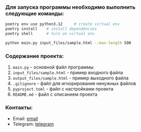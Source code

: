 
### Для запуска программы необходимо выполнить следующие команды:
```bash
poetry env use python3.12     # create virtual env
poetry install    # install dependencies
poetry shell      # turn on virtual env 
```
```bash
python main.py input_files/sample.html --max-length 500
```

### Содержание проекта:
1. `main.py` - основной файл программы
2. `input_files/sample.html` - пример входного файла
3. `output_files/sample.html` - пример выходного файла
4. `.gitignore` - файл для игнорирования ненужных файлов
5. `pyproject.toml` - файл с настройками проекта
6. `README.md` - файл с описанием проекта

### Контакты:
- Email: [email](mailto:mirbekov1kylych@gmail.com)
- Telegram: [telegram](https://t.me/kylych_mirbekov)
